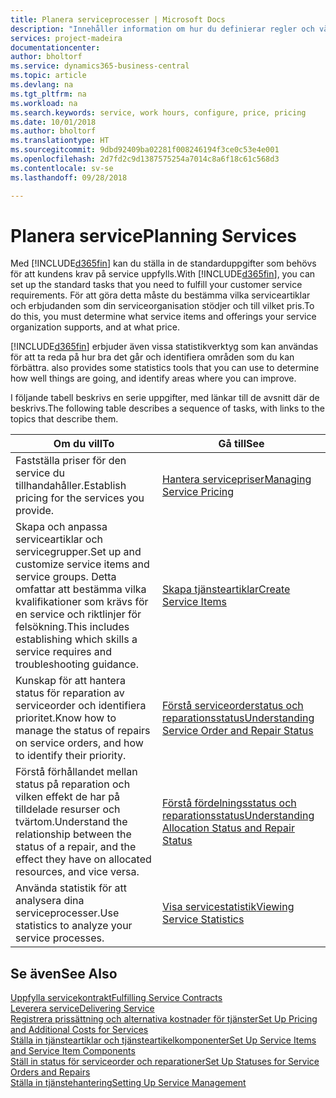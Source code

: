 ```yaml
---
title: Planera serviceprocesser | Microsoft Docs
description: "Innehåller information om hur du definierar regler och värden för att definiera dina servicepolicyer och -processer."
services: project-madeira
documentationcenter: 
author: bholtorf
ms.service: dynamics365-business-central
ms.topic: article
ms.devlang: na
ms.tgt_pltfrm: na
ms.workload: na
ms.search.keywords: service, work hours, configure, price, pricing
ms.date: 10/01/2018
ms.author: bholtorf
ms.translationtype: HT
ms.sourcegitcommit: 9dbd92409ba02281f008246194f3ce0c53e4e001
ms.openlocfilehash: 2d7fd2c9d1387575254a7014c8a6f18c61c568d3
ms.contentlocale: sv-se
ms.lasthandoff: 09/28/2018

---
```

# <a name="planning-services"></a><span data-ttu-id="0f58a-103">Planera service</span><span class="sxs-lookup"><span data-stu-id="0f58a-103">Planning Services</span></span>
<span data-ttu-id="0f58a-104">Med [!INCLUDE[d365fin](includes/d365fin_md.md)] kan du ställa in de standarduppgifter som behövs för att kundens krav på service uppfylls.</span><span class="sxs-lookup"><span data-stu-id="0f58a-104">With [!INCLUDE[d365fin](includes/d365fin_md.md)], you can set up the standard tasks that you need to fulfill your customer service requirements.</span></span> <span data-ttu-id="0f58a-105">För att göra detta måste du bestämma vilka serviceartiklar och erbjudanden som din serviceorganisation stödjer och till vilket pris.</span><span class="sxs-lookup"><span data-stu-id="0f58a-105">To do this, you must determine what service items and offerings your service organization supports, and at what price.</span></span>   

[!INCLUDE[d365fin](includes/d365fin_md.md)] <span data-ttu-id="0f58a-106">erbjuder även vissa statistikverktyg som kan användas för att ta reda på hur bra det går och identifiera områden som du kan förbättra.</span><span class="sxs-lookup"><span data-stu-id="0f58a-106"> also provides some statistics tools that you can use to determine how well things are going, and identify areas where you can improve.</span></span>
  
<span data-ttu-id="0f58a-107">I följande tabell beskrivs en serie uppgifter, med länkar till de avsnitt där de beskrivs.</span><span class="sxs-lookup"><span data-stu-id="0f58a-107">The following table describes a sequence of tasks, with links to the topics that describe them.</span></span>   
  
|<span data-ttu-id="0f58a-108">**Om du vill**</span><span class="sxs-lookup"><span data-stu-id="0f58a-108">**To**</span></span>|<span data-ttu-id="0f58a-109">**Gå till**</span><span class="sxs-lookup"><span data-stu-id="0f58a-109">**See**</span></span>|  
|------------|-------------|  
|<span data-ttu-id="0f58a-110">Fastställa priser för den service du tillhandahåller.</span><span class="sxs-lookup"><span data-stu-id="0f58a-110">Establish pricing for the services you provide.</span></span>|[<span data-ttu-id="0f58a-111">Hantera servicepriser</span><span class="sxs-lookup"><span data-stu-id="0f58a-111">Managing Service Pricing</span></span>](service-service-price-management.md)|
|<span data-ttu-id="0f58a-112">Skapa och anpassa serviceartiklar och servicegrupper.</span><span class="sxs-lookup"><span data-stu-id="0f58a-112">Set up and customize service items and service groups.</span></span> <span data-ttu-id="0f58a-113">Detta omfattar att bestämma vilka kvalifikationer som krävs för en service och riktlinjer för felsökning.</span><span class="sxs-lookup"><span data-stu-id="0f58a-113">This includes establishing which skills a service requires and troubleshooting guidance.</span></span>| [<span data-ttu-id="0f58a-114">Skapa tjänsteartiklar</span><span class="sxs-lookup"><span data-stu-id="0f58a-114">Create Service Items</span></span>](service-how-to-create-service-items.md)|  
|<span data-ttu-id="0f58a-115">Kunskap för att hantera status för reparation av serviceorder och identifiera prioritet.</span><span class="sxs-lookup"><span data-stu-id="0f58a-115">Know how to manage the status of repairs on service orders, and how to identify their priority.</span></span>|[<span data-ttu-id="0f58a-116">Förstå serviceorderstatus och reparationsstatus</span><span class="sxs-lookup"><span data-stu-id="0f58a-116">Understanding Service Order and Repair Status</span></span>](service-service-order-status-and-repair-status.md)|  
|<span data-ttu-id="0f58a-117">Förstå förhållandet mellan status på reparation och vilken effekt de har på tilldelade resurser och tvärtom.</span><span class="sxs-lookup"><span data-stu-id="0f58a-117">Understand the relationship between the status of a repair, and the effect they have on allocated resources, and vice versa.</span></span>|[<span data-ttu-id="0f58a-118">Förstå fördelningsstatus och reparationsstatus</span><span class="sxs-lookup"><span data-stu-id="0f58a-118">Understanding Allocation Status and Repair Status</span></span>](service-allocation-status-and-repair-status.md)|  
|<span data-ttu-id="0f58a-119">Använda statistik för att analysera dina serviceprocesser.</span><span class="sxs-lookup"><span data-stu-id="0f58a-119">Use statistics to analyze your service processes.</span></span> | [<span data-ttu-id="0f58a-120">Visa servicestatistik</span><span class="sxs-lookup"><span data-stu-id="0f58a-120">Viewing Service Statistics</span></span>](service-service-statistics.md) |

## <a name="see-also"></a><span data-ttu-id="0f58a-121">Se även</span><span class="sxs-lookup"><span data-stu-id="0f58a-121">See Also</span></span>
[<span data-ttu-id="0f58a-122">Uppfylla servicekontrakt</span><span class="sxs-lookup"><span data-stu-id="0f58a-122">Fulfilling Service Contracts</span></span>](service-fulfill-service-contracts.md)  
[<span data-ttu-id="0f58a-123">Leverera service</span><span class="sxs-lookup"><span data-stu-id="0f58a-123">Delivering Service</span></span>](service-deliver-service.md)  
[<span data-ttu-id="0f58a-124">Registrera prissättning och alternativa kostnader för tjänster</span><span class="sxs-lookup"><span data-stu-id="0f58a-124">Set Up Pricing and Additional Costs for Services</span></span>](service-how-setup-service-costs-pricing.md)  
[<span data-ttu-id="0f58a-125">Ställa in tjänsteartiklar och tjänsteartikelkomponenter</span><span class="sxs-lookup"><span data-stu-id="0f58a-125">Set Up Service Items and Service Item Components</span></span>](service-how-setup-service-items.md)  
[<span data-ttu-id="0f58a-126">Ställ in status för serviceorder och reparationer</span><span class="sxs-lookup"><span data-stu-id="0f58a-126">Set Up Statuses for Service Orders and Repairs</span></span>](service-order-repair-status.md)  
[<span data-ttu-id="0f58a-127">Ställa in tjänstehantering</span><span class="sxs-lookup"><span data-stu-id="0f58a-127">Setting Up Service Management</span></span>](service-setup-service.md)  


